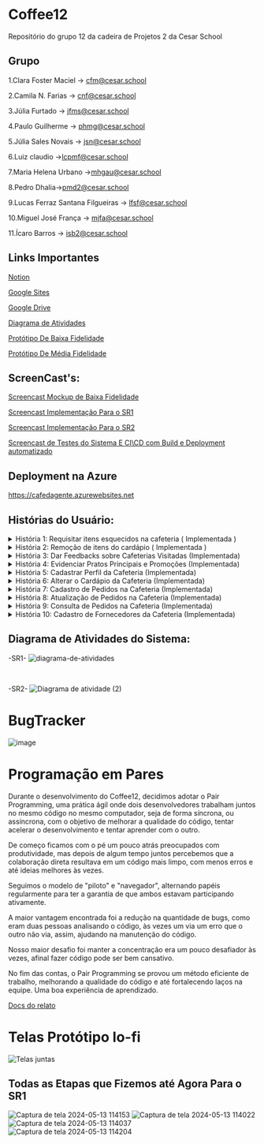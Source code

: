 # Coffee12
Repositório do grupo 12 da cadeira de Projetos 2 da Cesar School

## Grupo 
1.Clara Foster Maciel → cfm@cesar.school

2.Camila N. Farias → cnf@cesar.school

3.Júlia Furtado → jfms@cesar.school

4.Paulo Guilherme → phmg@cesar.school

5.Júlia Sales Novais → jsn@cesar.school

6.Luiz claudio →lcpmf@cesar.school

7.Maria Helena Urbano →mhgau@cesar.school

8.Pedro Dhalia→pmd2@cesar.school

9.Lucas Ferraz Santana Filgueiras → lfsf@cesar.school

10.Miguel José França → mjfa@cesar.school

11.Ícaro Barros → isb2@cesar.school


## Links Importantes

[Notion](https://distinct-rhubarb-0a9.notion.site/Notion-do-G12-3bfe1143afc6404eacf3dee57135c0dd?pvs=4)

[Google Sites](https://sites.google.com/cesar.school/queremoscafe-g12?usp=sharing)

[Google Drive](https://drive.google.com/drive/folders/1uxPJ6H_WYI4_X0wMdg2IrY-lmEsm_0Vb?usp=sharing)

[Diagrama de Atividades](https://lucid.app/lucidchart/972cf9c0-e0a0-48d4-ad8f-afb9259920fe/edit?beaconFlowId=7BD4ABDA3C7B83C2&invitationId=inv_3ca14424-7823-4e1f-a13d-d44c11858e4b&page=0_0)

[Protótipo De Baixa Fidelidade](https://lucid.app/lucidspark/826e0ab7-e4ec-4569-869a-10c4e6e42f82/edit?invitationId=inv_f55a1a31-7dd9-4893-a238-159cd9c78211&page=0_0#)

[Protótipo De Média Fidelidade](https://www.figma.com/design/X0xbd8GQEqfYpGZKV1Qcbi/Protótipo-G12?node-id=601-5967)

## ScreenCast's:

[Screencast Mockup de Baixa Fidelidade](https://youtu.be/ejQEUXkaveA)

[Screencast Implementação Para o SR1](https://youtu.be/7aSX_eD-i7M)

[Screencast Implementação Para o SR2](https://youtu.be/SWBmWlas7Jo)

[Screencast de Testes do Sistema E CI\CD com Build e Deployment automatizado](https://youtu.be/z6082N5aFTo)


## Deployment na Azure

https://cafedagente.azurewebsites.net

## Histórias do Usuário:
<details>
  <summary>História 1: Requisitar itens esquecidos na cafeteria ( Implementada )</summary>

- Eu como usuário, gostaria de poder requisitar alguns itens que eu possa ter perdido no estabelecimento.
  - Descrição: O usuário envia uma requisição ao estabelecimento que pode responder se encontrou ou não o item do cliente.

**Cenário 1: Usuário envia uma solicitação de item perdido**
  - **Dado** que o usuário está na página de solicitação de itens perdidos
  - **Quando** o usuário insere a descrição do item "Guarda-chuva preto com cabo de madeira"
  - **E** o usuário clica no botão de enviar
  - **Então** o sistema deve salvar a solicitação
  - **E** o sistema deve exibir uma mensagem de confirmação "Sua solicitação foi enviada"

**Cenário 2: Estabelecimento responde a uma solicitação de item perdido**
  - **Dado** que o estabelecimento recebeu uma solicitação de item perdido
  - **Quando** o estabelecimento encontra o item descrito como "Guarda-chuva preto com cabo de madeira"
  - **E** o estabelecimento atualiza o status da solicitação para "Encontrado"
  - **Então** o usuário deve ser notificado de que seu item foi encontrado

**Cenário 3: Estabelecimento responde negativamente a uma solicitação de item perdido**
  - **Dado** que o estabelecimento recebeu uma solicitação de item perdido
  - **Quando** o estabelecimento não encontra o item descrito como "Guarda-chuva preto com cabo de madeira"
  - **E** o estabelecimento atualiza o status da solicitação para "Não Encontrado"
  - **Então** o usuário deve ser notificado de que seu item não foi encontrado
</details>

<details>
  <summary>História 2: Remoção de itens do cardápio ( Implementada )</summary>

- Eu como dono de cafeteria, gostaria de poder remover itens específicos do meu cardápio.
  - Descrição: O dono da cafeteria, poderia remover itens do cardápio, seja para altera-los ou para simplesmente retira-los do menu do estabelecimento.

**Cenário 1: Dono de cafeteria remove um item do cardápio**
  - **Dado** que o dono da cafeteria está logado na plataforma administrativa
  - **E** o dono acessa a página de gerenciamento do cardápio
  - **Quando** o dono digita o nome do item "Café Espresso" para remoção
  - **E** o dono confirma a remoção do item
  - **Então** o sistema deve remover o item "Café Espresso" do cardápio
</details>

<details>
  <summary>História 3: Dar Feedbacks sobre Cafeterias Visitadas (Implementada)</summary>

- Eu como usuário gostaria de poder dar feedbacks referentes à cafeterias que visitei
  - Descrição: o usuário pode avaliar com notas de 1 a 5, juntamente de comentários, cafeterias das quais ele já foi frequentou.

**Cenário 1: Usuário dá feedback sobre cafeteria visitada**
  - **Dado** que o usuário está logado na plataforma
  - **E** o usuário está visualizando o perfil da cafeteria que visitou
  - **Quando** o usuário clica no botão "Dar Feedback" no perfil da cafeteria
  - **E** o usuário seleciona uma nota de avaliação de 0 a 5
  - **E** o usuário escreve um comentário sobre sua experiência
  - **E** o usuário confirma o envio do feedback
  - **Então** o sistema deve registrar o feedback com a nota e o comentário fornecidos pelo usuário
</details>

<details>
  <summary>História 4: Evidenciar Pratos Principais e Promoções (Implementada)</summary>

- Eu como dono de cafeteria, gostaria de poder evidenciar os “pratos principais” e promoções do meu estabelecimento no perfil da minha cafeteria.
  - Descrição: o responsável pelo estabelecimento pode demonstrar os pratos principais e promoções de sua cafeteria em seu perfil. Exemplo:  “Promoção de Abril : MilkShake de Café R$ 18,00 por R$ 15,00 ; Tapioca de coco ralado R$ 15,50 por R$ 12,50 “

**Cenário 1: Exibir prato principal sem promoção no perfil da cafeteria**
  - **Dado** que o dono da cafeteria está logado na plataforma
  - **E** o dono da cafeteria cadastrou um prato principal chamado "Frango Grelhado"
  - **E** o preço do "Frango Grelhado" é R$ 25,00 e não há promoção
  - **Quando** o dono da cafeteria visualiza o perfil da cafeteria
  - **Então** o sistema deve exibir o "Frango Grelhado" com o preço R$ 25,00 sem indicar promoção

**Cenário 2: Exibir prato principal com promoção no perfil da cafeteria**
  - **Dado que o dono da cafeteria está logado na plataforma
  - **E** o dono da cafeteria cadastrou um prato principal chamado "Milkshake de Morango"
  - **E** o preço do "Milkshake de Morango" é R$ 15,00 e há uma promoção de R$ 12,00
  - **Quando** o dono da cafeteria visualiza o perfil da cafeteria
  - **Então** o sistema deve exibir o "Milkshake de Morango" com o preço cortado de R$ 15,00 e o preço promocional de R$ 12,00 ao lado
</details>

<details>
  <summary>História 5: Cadastrar Perfil da Cafeteria (Implementada)</summary>

- Eu como dono de cafeteria, gostaria de cadastrar o perfil da minha cafeteria na plataforma, juntamente de seu nome, endereço e horários de funcionamento.
  - Descrição: O dono da cafeteria poderá ter um perfil da cafeteria para registrar  endereço do estabelecimento, nome do estabelecimento, telefone.

**Cenário: Cadastrar perfil da cafeteria na plataforma**
  - **Dado** que o dono da cafeteria está na página de cadastro de perfil da cafeteria
  - **Quando** o dono da cafeteria preenche o campo "Nome da Cafeteria" com "Café da Esquina"
  - **E** o dono da cafeteria preenche o campo "Endereço" com "Rua das Flores, 123"
  - **E** o dono da cafeteria preenche o campo "Telefone" com "(11) 98765-4321"
  - **E** o dono da cafeteria preenche o campo "Horário de Funcionamento" com "Seg a Sex: 08:00 - 18:00, Sáb: 09:00 - 14:00"
  - **E** o dono da cafeteria clica no botão "Cadastrar"
  - **Então** o sistema deve registrar o perfil da cafeteria com as informações fornecidas
</details>

<details>
  <summary>História 6: Alterar o Cardápio da Cafeteria (Implementada)</summary>

- Eu como dono de cafeteria gostaria de poder alterar o cardápio da minha cafeteria.
  - Descrição: O dono da cafeteria pode adicionar ou remover itens de seu cardápio a qualquer momento.

**Cenário: Dono de cafeteria altera o cardápio**
  - **Dado** que o dono da cafeteria está logado na plataforma administrativa
  - **E** o dono da cafeteria acessa a página de gerenciamento do cardápio
  - **Quando** o dono da cafeteria adiciona um novo item chamado "Bolo de Cenoura"
  - **E** o dono da cafeteria remove um item chamado "Café Expresso"
  - **Então** o sistema deve exibir o item "Bolo de Cenoura" no cardápio
  - **E** o sistema deve remover o item "Café Expresso" do cardápio
</details>

<details>
  <summary>História 7: Cadastro de Pedidos na Cafeteria (Implementada)</summary>

- Eu como dono de cafeteria gostaria de cadastrar um pedido na minha cafeteria.
  - Descrição: O dono da cafeteria pode cadastrar pedidos realizados pelos clientes no sistema para fins de gerenciamento e controle.

**Cenário: Dono de cafeteria cadastra um pedido**
  - **Dado** que o dono da cafeteria está logado na plataforma administrativa
  - **E** o dono da cafeteria acessa a página de cadastro de pedidos
  - **Quando** o dono da cafeteria insere o nome do cliente "João Silva"
  - **E** o dono da cafeteria seleciona o item "Café com Leite" do cardápio
  - **E** o dono da cafeteria clica no botão "Cadastrar Pedido"
  - **Então** o sistema deve registrar o pedido com o nome do cliente e o item selecionado
</details>

<details>
  <summary>História 8: Atualização de Pedidos na Cafeteria (Implementada)</summary>

- Eu como dono de cafeteria gostaria de atualizar um pedido na minha cafeteria.
  - Descrição: O dono da cafeteria pode atualizar o status dos pedidos realizados pelos clientes, indicando se estão em preparação, prontos para entrega, etc.

**Cenário: Dono de cafeteria atualiza um pedido**
  - **Dado** que o dono da cafeteria está logado na plataforma administrativa
  - **E** o dono da cafeteria acessa a página de gerenciamento de pedidos
  - **Quando** o dono da cafeteria seleciona um pedido realizado por "Maria Oliveira"
  - **E** o dono da cafeteria altera o status do pedido para "Em Preparação"
  - **Então** o sistema deve atualizar o status do pedido para "Em Preparação"
</details>

<details>
  <summary>História 9: Consulta de Pedidos na Cafeteria (Implementada)</summary>

- Eu como dono de cafeteria gostaria de consultar os pedidos realizados na minha cafeteria.
  - Descrição: O dono da cafeteria pode visualizar todos os pedidos realizados, juntamente com seus status e detalhes.

**Cenário: Dono de cafeteria consulta pedidos realizados**
  - **Dado** que o dono da cafeteria está logado na plataforma administrativa
  - **E** o dono da cafeteria acessa a página de consulta de pedidos
  - **Quando** o dono da cafeteria visualiza a lista de pedidos realizados
  - **Então** o sistema deve exibir todos os pedidos com seus respectivos status e detalhes
</details>

<details>
  <summary>História 10: Cadastro de Fornecedores da Cafeteria (Implementada)</summary>

- Eu como dono de cafeteria gostaria de cadastrar fornecedores para minha cafeteria.
  - Descrição: O dono da cafeteria pode registrar fornecedores de produtos e insumos utilizados no estabelecimento.

**Cenário: Dono de cafeteria cadastra um fornecedor**
  - **Dado** que o dono da cafeteria está logado na plataforma administrativa
  - **E** o dono da cafeteria acessa a página de cadastro de fornecedores
  - **Quando** o dono da cafeteria insere o nome do fornecedor "Distribuidora de Alimentos XYZ"
  - **E** o dono da cafeteria insere o telefone do fornecedor "(11) 98765-4321"
  - **E** o dono da cafeteria insere o e-mail do fornecedor "contato@xyzalimentos.com"
  - **E** o dono da cafeteria clica no botão "Cadastrar Fornecedor"
  - **Então** o sistema deve registrar o fornecedor com as informações fornecidas
</details>

## Diagrama de Atividades do Sistema:

-SR1-
![diagrama-de-atividades](https://github.com/julsales/Coffee12/assets/143560144/fbee1388-6fe5-4414-8629-d1aa3cb31d91)

<br>

-SR2-
![Diagrama de atividade (2)](https://github.com/julsales/Coffee12/assets/142419446/abfcae11-b130-42cb-a513-3932332c97f0)

# BugTracker
![image](https://github.com/julsales/Coffee12/assets/134211506/abe919d3-0ded-468b-a0a6-e37f24922257)


# Programação em Pares
Durante o desenvolvimento do Coffee12, decidimos adotar o Pair Programming, uma prática ágil onde dois desenvolvedores trabalham juntos no mesmo código no mesmo computador, seja de forma síncrona, ou assíncrona, com o objetivo de melhorar a qualidade do código, tentar acelerar o desenvolvimento e tentar aprender com o outro.

De começo ficamos com o pé um pouco atrás preocupados com produtividade, mas depois de algum tempo juntos percebemos que a colaboração direta resultava em um código mais limpo, com menos erros e até ideias melhores às vezes.

Seguimos o modelo de "piloto" e "navegador", alternando papéis regularmente para ter a garantia de que ambos estavam participando ativamente.

A maior vantagem encontrada foi a redução na quantidade de bugs, como eram duas pessoas analisando o código, às vezes um via um erro que o outro não via, assim, ajudando na manutenção do código.

Nosso maior desafio foi manter a concentração era um pouco desafiador às vezes, afinal fazer código pode ser bem cansativo.

No fim das contas, o Pair Programming se provou um método eficiente de trabalho, melhorando a qualidade do código e até fortalecendo laços na equipe. Uma boa experiência de aprendizado.

[Docs do relato](https://docs.google.com/document/d/1kQpDnv8yoh_O1iIhTMe0Kr9lalcErUEXk4kpVVqKz8E/edit?usp=sharing)

# Telas Protótipo lo-fi

![Telas juntas](https://github.com/julsales/Coffee12/assets/133444972/0b58f532-cfb2-4aa4-b0ed-8207404af77f)


  

## Todas as Etapas que Fizemos até Agora Para o SR1
![Captura de tela 2024-05-13 114153](https://github.com/julsales/Coffee12/assets/152215002/7eba2202-37d5-4255-b85a-ae35ee4f9383)
![Captura de tela 2024-05-13 114022](https://github.com/julsales/Coffee12/assets/152215002/80d2057e-8c5c-497b-b725-d46982483985)
![Captura de tela 2024-05-13 114037](https://github.com/julsales/Coffee12/assets/152215002/ebd1b728-d87f-4169-b98e-7f5144d6c0c9)
![Captura de tela 2024-05-13 114204](https://github.com/julsales/Coffee12/assets/152215002/13b005c4-6d1d-4551-8217-90005ee44449)
